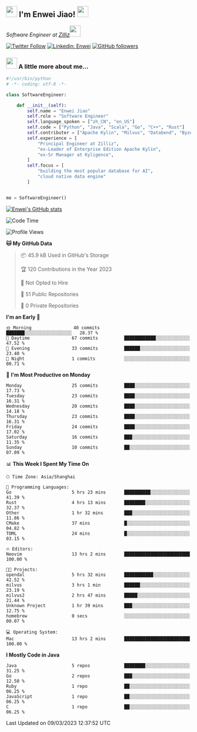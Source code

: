 <h2><img src="https://emojis.slackmojis.com/emojis/images/1531849430/4246/blob-sunglasses.gif?1531849430" width="30"/> I'm  Enwei Jiao! <img src="https://media.giphy.com/media/juBt25nT1KGys/giphy.gif" width=30> </h2>
<!-- <img align='right' src="https://media.giphy.com/media/M9gbBd9nbDrOTu1Mqx/giphy.gif" width="230"> -->
<p><em>Software Engineer at <a href="https://zilliz.com/">Zilliz</a><img src="https://media.giphy.com/media/WUlplcMpOCEmTGBtBW/giphy.gif" width="30"></em></p>

[![Twitter Follow](https://img.shields.io/twitter/follow/misteranmol?label=Follow)](https://twitter.com/intent/follow?screen_name=EnweiJiao)
[![Linkedin: Enwei](https://img.shields.io/badge/-enwei-blue?style=&logo=Linkedin&logoColor=white&link=https://www.linkedin.com/in/enwei-jiao-41192a97)](https://www.linkedin.com/in/enwei-jiao-41192a97/)
[![GitHub followers](https://img.shields.io/github/followers/jiaoew1991?label=Follow&style=social)](https://github.com/jiaoew1991)


### <img src="https://media.giphy.com/media/VgCDAzcKvsR6OM0uWg/giphy.gif" width="30"> A little more about me...  

```python
#!/usr/bin/python
# -*- coding: utf-8 -*-

class SoftwareEngineer:

    def __init__(self):
        self.name = "Enwei Jiao"
        self.role = "Software Engineer"
        self.language_spoken = ["zh_CN", "en_US"]
        self.code = ["Python", "Java", "Scala", "Go", "C++", "Rust"]
        self.contributer = ["Apache Kylin", "Milvus", "Databend", "Byzer-Lang"]
        self.experience = [
            "Principal Engineer at Zilliz",
            "ex-Leader of Enterprise Edition Apache Kylin",
            "ex-Sr Manager at Kyligence",
        ]
        self.focus = [
            "building the most popular database for AI",
            "cloud native data engine"
        ]


me = SoftwareEngineer()
```

[![Enwei's GitHub stats](https://github-readme-stats.vercel.app/api?username=jiaoew1991&count_private=true&show_icons=true)](https://github.com/jiaoew1991/jiaoew1991)

<!-- [![Top Langs](https://github-readme-stats.vercel.app/api/top-langs/?username=jiaoew1991&layout=compact)](https://github.com/jiaoew1991/jiaoew1991) -->

<!--START_SECTION:waka-->
![Code Time](http://img.shields.io/badge/Code%20Time-559%20hrs%2046%20mins-blue)

![Profile Views](http://img.shields.io/badge/Profile%20Views-7-blue)

**🐱 My GitHub Data** 

> 📦 45.9 kB Used in GitHub's Storage 
 > 
> 🏆 120 Contributions in the Year 2023
 > 
> 🚫 Not Opted to Hire
 > 
> 📜 51 Public Repositories 
 > 
> 🔑 0 Private Repositories 
 > 
**I'm an Early 🐤** 

```text
🌞 Morning                40 commits          ███████░░░░░░░░░░░░░░░░░░   28.37 % 
🌆 Daytime                67 commits          ████████████░░░░░░░░░░░░░   47.52 % 
🌃 Evening                33 commits          ██████░░░░░░░░░░░░░░░░░░░   23.40 % 
🌙 Night                  1 commits           ░░░░░░░░░░░░░░░░░░░░░░░░░   00.71 % 
```
📅 **I'm Most Productive on Monday** 

```text
Monday                   25 commits          ████░░░░░░░░░░░░░░░░░░░░░   17.73 % 
Tuesday                  23 commits          ████░░░░░░░░░░░░░░░░░░░░░   16.31 % 
Wednesday                20 commits          ████░░░░░░░░░░░░░░░░░░░░░   14.18 % 
Thursday                 23 commits          ████░░░░░░░░░░░░░░░░░░░░░   16.31 % 
Friday                   24 commits          ████░░░░░░░░░░░░░░░░░░░░░   17.02 % 
Saturday                 16 commits          ███░░░░░░░░░░░░░░░░░░░░░░   11.35 % 
Sunday                   10 commits          ██░░░░░░░░░░░░░░░░░░░░░░░   07.09 % 
```


📊 **This Week I Spent My Time On** 

```text
🕑︎ Time Zone: Asia/Shanghai

💬 Programming Languages: 
Go                       5 hrs 23 mins       ██████████░░░░░░░░░░░░░░░   41.39 % 
Rust                     4 hrs 13 mins       ████████░░░░░░░░░░░░░░░░░   32.37 % 
Other                    1 hr 32 mins        ███░░░░░░░░░░░░░░░░░░░░░░   11.86 % 
CMake                    37 mins             █░░░░░░░░░░░░░░░░░░░░░░░░   04.82 % 
TOML                     24 mins             █░░░░░░░░░░░░░░░░░░░░░░░░   03.15 % 

🔥 Editors: 
Neovim                   13 hrs 2 mins       █████████████████████████   100.00 % 

🐱‍💻 Projects: 
opendal                  5 hrs 32 mins       ███████████░░░░░░░░░░░░░░   42.52 % 
milvus                   3 hrs 1 min         ██████░░░░░░░░░░░░░░░░░░░   23.19 % 
milvus2                  2 hrs 47 mins       █████░░░░░░░░░░░░░░░░░░░░   21.44 % 
Unknown Project          1 hr 39 mins        ███░░░░░░░░░░░░░░░░░░░░░░   12.75 % 
homebrew                 0 secs              ░░░░░░░░░░░░░░░░░░░░░░░░░   00.07 % 

💻 Operating System: 
Mac                      13 hrs 2 mins       █████████████████████████   100.00 % 
```

**I Mostly Code in Java** 

```text
Java                     5 repos             ████████░░░░░░░░░░░░░░░░░   31.25 % 
Go                       2 repos             ███░░░░░░░░░░░░░░░░░░░░░░   12.50 % 
Ruby                     1 repo              ██░░░░░░░░░░░░░░░░░░░░░░░   06.25 % 
JavaScript               1 repo              ██░░░░░░░░░░░░░░░░░░░░░░░   06.25 % 
C                        1 repo              ██░░░░░░░░░░░░░░░░░░░░░░░   06.25 % 
```




 Last Updated on 09/03/2023 12:37:52 UTC
<!--END_SECTION:waka-->
